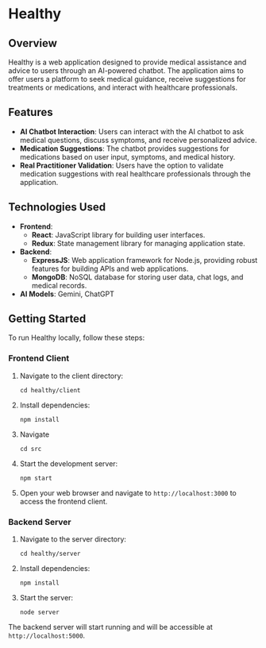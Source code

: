 # Healthy

## Overview
Healthy is a web application designed to provide medical assistance and advice to users through an AI-powered chatbot. The application aims to offer users a platform to seek medical guidance, receive suggestions for treatments or medications, and interact with healthcare professionals.

## Features
- **AI Chatbot Interaction**: Users can interact with the AI chatbot to ask medical questions, discuss symptoms, and receive personalized advice.
- **Medication Suggestions**: The chatbot provides suggestions for medications based on user input, symptoms, and medical history.
- **Real Practitioner Validation**: Users have the option to validate medication suggestions with real healthcare professionals through the application.

## Technologies Used
- **Frontend**:
  - **React**: JavaScript library for building user interfaces.
  - **Redux**: State management library for managing application state.
- **Backend**:
  - **ExpressJS**: Web application framework for Node.js, providing robust features for building APIs and web applications.
  - **MongoDB**: NoSQL database for storing user data, chat logs, and medical records.
- **AI Models**: Gemini, ChatGPT

## Getting Started
To run Healthy locally, follow these steps:

### Frontend Client
1. Navigate to the client directory:
   ```
   cd healthy/client
   ```

2. Install dependencies:
   ```
   npm install
   ```
3. Navigate
   ```
   cd src
   ```

4. Start the development server:
   ```
   npm start
   ```

4. Open your web browser and navigate to `http://localhost:3000` to access the frontend client.

### Backend Server
1. Navigate to the server directory:
   ```
   cd healthy/server
   ```

2. Install dependencies:
   ```
   npm install
   ```

3. Start the server:
   ```
   node server
   ```

The backend server will start running and will be accessible at `http://localhost:5000`.
